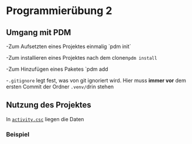 # Programmierübung 2

## Umgang mit PDM

-Zum Aufsetzten eines Projektes einmalig ´pdm init`  

-Zum installieren eines Projektes nach dem clonen`pdm install`

-Zum Hinzufügen eines Paketes `pdm add <packetname>

-`.gitignore` legt fest, was von git ignoriert wird. Hier muss __immer vor__ dem ersten Commit der Ordner `.venv/`drin stehen

## Nutzung des Projektes
In [`activity.csc`](activity.csv) liegen die Daten

### Beispiel